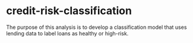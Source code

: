 # credit-risk-classification
The purpose of this analysis is to develop a classification model that uses lending data to label loans as healthy or high-risk. 
